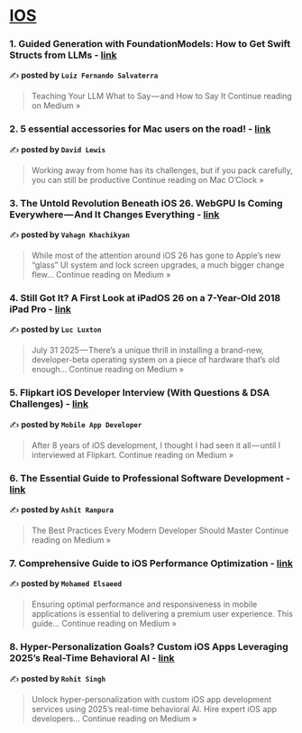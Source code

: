 
<h1><a href=https://medium.com/tag/ios/recommended target="_blank" rel="noopener noreferrer">IOS</a></h1>
<h3>1. Guided Generation with FoundationModels: How to Get Swift Structs from LLMs - <a href="https://medium.com/@luizfernandosalvaterra/guided-generation-with-foundationmodels-how-to-get-swift-structs-from-llms-ad663e60d716?source=rss------ios-5" target="_blank" rel="noopener noreferrer">link</a></h3>

✍️ **posted by `Luiz Fernando Salvaterra`**

<blockquote>Teaching Your LLM What to Say — and How to Say It
Continue reading on Medium »</blockquote>

<h3>2. 5 essential accessories for Mac users on the road! - <a href="https://medium.com/macoclock/5-essential-accessories-for-mac-users-on-the-road-818ecaeef87b?source=rss------ios-5" target="_blank" rel="noopener noreferrer">link</a></h3>

✍️ **posted by `David Lewis`**

<blockquote>Working away from home has its challenges, but if you pack carefully, you can still be productive
Continue reading on Mac O’Clock »</blockquote>

<h3>3. The Untold Revolution Beneath iOS 26. WebGPU Is Coming Everywhere — And It Changes Everything - <a href="https://medium.com/@wonderfou2/the-untold-revolution-beneath-ios-26-webgpu-is-coming-everywhere-and-it-changes-everything-e231927a01b6?source=rss------ios-5" target="_blank" rel="noopener noreferrer">link</a></h3>

✍️ **posted by `Vahagn Khachikyan`**

<blockquote>While most of the attention around iOS 26 has gone to Apple’s new “glass” UI system and lock screen upgrades, a much bigger change flew…
Continue reading on Medium »</blockquote>

<h3>4. Still Got It? A First Look at iPadOS 26 on a 7-Year-Old 2018 iPad Pro - <a href="https://medium.com/@luc9488/still-got-it-a-first-look-at-ipados-26-on-a-7-year-old-2018-ipad-pro-05a9fd7e8358?source=rss------ios-5" target="_blank" rel="noopener noreferrer">link</a></h3>

✍️ **posted by `Luc Luxton`**

<blockquote>July 31 2025 — There’s a unique thrill in installing a brand-new, developer-beta operating system on a piece of hardware that’s old enough…
Continue reading on Medium »</blockquote>

<h3>5. Flipkart iOS Developer Interview (With Questions & DSA Challenges) - <a href="https://medium.com/@avula.koti.realpage/flipkart-ios-developer-interview-with-questions-dsa-challenges-c49443af119f?source=rss------ios-5" target="_blank" rel="noopener noreferrer">link</a></h3>

✍️ **posted by `Mobile App Developer`**

<blockquote>After 8 years of iOS development, I thought I had seen it all — until I interviewed at Flipkart.
Continue reading on Medium »</blockquote>

<h3>6. The Essential Guide to Professional Software Development - <a href="https://medium.com/@ashitranpura27/the-essential-guide-to-professional-software-development-06d82dea8715?source=rss------ios-5" target="_blank" rel="noopener noreferrer">link</a></h3>

✍️ **posted by `Ashit Ranpura`**

<blockquote>The Best Practices Every Modern Developer Should Master
Continue reading on Medium »</blockquote>

<h3>7.  Comprehensive Guide to iOS Performance Optimization - <a href="https://medium.com/@mohamed.elsaeed276/comprehensive-guide-to-ios-performance-optimization-f23bd55cc112?source=rss------ios-5" target="_blank" rel="noopener noreferrer">link</a></h3>

✍️ **posted by `Mohamed Elsaeed`**

<blockquote>Ensuring optimal performance and responsiveness in mobile applications is essential to delivering a premium user experience. This guide…
Continue reading on Medium »</blockquote>

<h3>8. Hyper-Personalization Goals? Custom iOS Apps Leveraging 2025’s Real-Time Behavioral AI - <a href="https://medium.com/@rohitmeta750/hyper-personalization-goals-custom-ios-apps-leveraging-2025s-real-time-behavioral-ai-c4b844c8f2ca?source=rss------ios-5" target="_blank" rel="noopener noreferrer">link</a></h3>

✍️ **posted by `Rohit Singh`**

<blockquote>Unlock hyper-personalization with custom iOS app development services using 2025’s real-time behavioral AI. Hire expert iOS app developers…
Continue reading on Medium »</blockquote>

